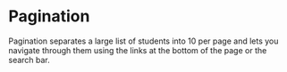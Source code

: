 # Pagination

Pagination separates a large list of students into 10 per page and lets you navigate through them using the links at the bottom of the page or the search bar.
